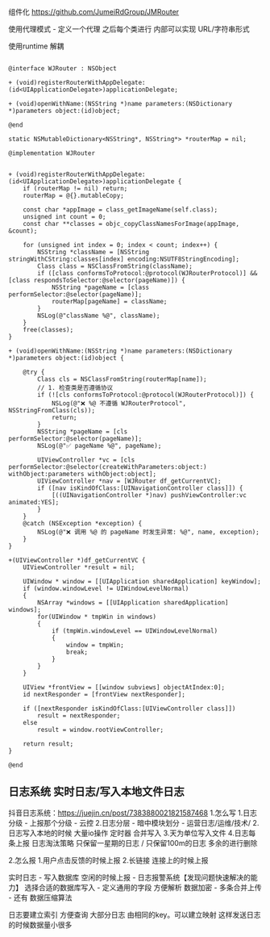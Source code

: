 组件化 https://github.com/JumeiRdGroup/JMRouter

使用代理模式 - 定义一个代理 之后每个类进行
内部可以实现 URL/字符串形式

使用runtime 解耦

~~~

@interface WJRouter : NSObject

+ (void)registerRouterWithAppDelegate:(id<UIApplicationDelegate>)applicationDelegate;

+ (void)openWithName:(NSString *)name parameters:(NSDictionary *)parameters object:(id)object;

@end

static NSMutableDictionary<NSString*, NSString*> *routerMap = nil;

@implementation WJRouter


+ (void)registerRouterWithAppDelegate:(id<UIApplicationDelegate>)applicationDelegate {
    if (routerMap != nil) return;
    routerMap = @{}.mutableCopy;
    
    const char *appImage = class_getImageName(self.class);
    unsigned int count = 0;
    const char **classes = objc_copyClassNamesForImage(appImage, &count);
    
    for (unsigned int index = 0; index < count; index++) {
        NSString *className = [NSString stringWithCString:classes[index] encoding:NSUTF8StringEncoding];
        Class class = NSClassFromString(className);
        if ([class conformsToProtocol:@protocol(WJRouterProtocol)] && [class respondsToSelector:@selector(pageName)]) {
            NSString *pageName = [class performSelector:@selector(pageName)];
            routerMap[pageName] = className;
        }
        NSLog(@"className %@", className);
    }
    free(classes);
}

+ (void)openWithName:(NSString *)name parameters:(NSDictionary *)parameters object:(id)object {

    @try {
        Class cls = NSClassFromString(routerMap[name]);
        // 1. 检查类是否遵循协议
        if (![cls conformsToProtocol:@protocol(WJRouterProtocol)]) {
            NSLog(@"❌ %@ 不遵循 WJRouterProtocol", NSStringFromClass(cls));
            return;
        }
        NSString *pageName = [cls performSelector:@selector(pageName)];
        NSLog(@"✅ pageName %@", pageName);
        
        UIViewController *vc = [cls performSelector:@selector(createWithParameters:object:) withObject:parameters withObject:object];
        UIViewController *nav = [WJRouter df_getCurrentVC];
        if ([nav isKindOfClass:[UINavigationController class]]) {
            [((UINavigationController *)nav) pushViewController:vc animated:YES];
        }
    }
    @catch (NSException *exception) {
        NSLog(@"❌ 调用 %@ 的 pageName 时发生异常: %@", name, exception);
    }
}

+(UIViewController *)df_getCurrentVC {
    UIViewController *result = nil;
    
    UIWindow * window = [[UIApplication sharedApplication] keyWindow];
    if (window.windowLevel != UIWindowLevelNormal)
    {
        NSArray *windows = [[UIApplication sharedApplication] windows];
        for(UIWindow * tmpWin in windows)
        {
            if (tmpWin.windowLevel == UIWindowLevelNormal)
            {
                window = tmpWin;
                break;
            }
        }
    }
    
    UIView *frontView = [[window subviews] objectAtIndex:0];
    id nextResponder = [frontView nextResponder];
    
    if ([nextResponder isKindOfClass:[UIViewController class]])
        result = nextResponder;
    else
        result = window.rootViewController;
    
    return result;
}

@end
~~~

## 日志系统 实时日志/写入本地文件日志
抖音日志系统：https://juejin.cn/post/7383880021821587468
1.怎么写 
  1.日志分级 - 上报那个分级 - 云控
  2.日志分层 - 暗中模块划分 - 运营日志/运维/技术/
  2.日志写入本地的时候 大量io操作 定时器 合并写入
  3.天为单位写入文件
  4.日志每条上报
日志淘汰策略 只保留一星期的日志 / 只保留100m的日志 多余的进行删除  

2.怎么报
 1.用户点击反馈的时候上报
 2.长链接 连接上的时候上报


实时日志 - 写入数据库 空闲的时候上报 - 日志报警系统【发现问题快速解决的能力】
选择合适的数据库写入 - 定义通用的字段 方便解析 数据加密 - 
多条合并上传 - 还有 数据压缩算法 

日志要建立索引 方便查询
大部分日志 由相同的key。可以建立映射 这样发送日志 的时候数据量小很多
